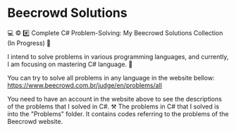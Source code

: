 # Beecrowd Solutions
💻 ©️ #️⃣ Complete C# Problem-Solving: My Beecrowd Solutions Collection (In Progress) 🚀

I intend to solve problems in various programming languages, and currently, I am focusing on mastering C# language. 🤖

You can try to solve all problems in any language in the website bellow:
https://www.beecrowd.com.br/judge/en/problems/all

You need to have an account in the website above to see the descriptions of the problems that I solved in C#. ⚒️
The problems in C# that I solved is into the "Problems" folder. It contains codes referring to the problems of the Beecrowd website.
